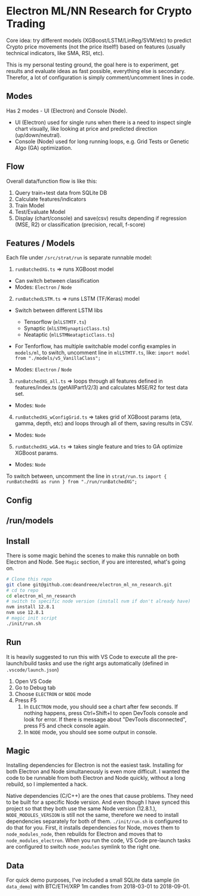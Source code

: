 # Electron ML/NN Research for Crypto Trading

Core idea: try different models (XGBoost/LSTM/LinReg/SVM/etc) to predict Crypto price movements (not the price itself!) based on features (usually technical indicators, like SMA, RSI, etc).

This is my personal testing ground, the goal here is to experiment, get results and evaluate ideas as fast possible, everything else is secondary. Therefor, a lot of configuration is simply comment/uncomment lines in code.

## Modes

Has 2 modes - UI (Electron) and Console (Node).

- UI (Electron) used for single runs when there is a need to inspect single chart visually, like looking at price and predicted direction (up/down/neutral).
- Console (Node) used for long running loops, e.g. Grid Tests or Genetic Algo (GA) optimization.

## Flow

Overall data/function flow is like this:

1. Query train+test data from SQLite DB
2. Calculate features/indicators
3. Train Model
4. Test/Evaluate Model
5. Display (chart/console) and save(csv) results depending if regression (MSE, R2) or classification (precision, recall, f-score)

## Features / Models

Each file under `/src/strat/run` is separate runnable model:

1. `runBatchedXG.ts` => runs XGBoost model

- Can switch between classification
- Modes: `Electron` / `Node`

2. `runBatchedLSTM.ts` => runs LSTM (TF/Keras) model

- Switch between different LSTM libs
  - Tensorflow (`mlLSTMTF.ts`)
  - Synaptic (`mlLSTMSynapticClass.ts`)
  - Neataptic (`mlLSTMNeatapticClass.ts`)
- For Tenforflow, has multiple switchable model config examples in `models/ml`, to switch, uncomment line in `mlLSTMTF.ts`, like:
  `import model from "./models/v5_VanillaClass";`

- Modes: `Electron` / `Node`

3. `runBatchedXG_all.ts` => loops through all features defined in features/index.ts (getAllPart1/2/3) and calculates MSE/R2 for test data set.

- Modes: `Node`

4. `runBatchedXG_wConfigGrid.ts` => takes grid of XGBoost params (eta, gamma, depth, etc) and loops through all of them, saving results in CSV.

- Modes: `Node`

5. `runBatchedXG_wGA.ts` => takes single feature and tries to GA optimize XGBoost params.

- Modes: `Node`

To switch between, uncomment the line in `strat/run.ts`
`import { runBatchedXG as runn } from "./run/runBatchedXG";`

## Config

## /run/models

## Install

There is some magic behind the scenes to make this runnable on both Electron and Node. See `Magic` section, if you are interested, what's going on.

```bash
# Clone this repo
git clone git@github.com:deandreee/electron_ml_nn_research.git
# cd to repo
cd electron_ml_nn_research
# switch to specific node version (install nvm if don't already have)
nvm install 12.8.1
nvm use 12.8.1
# magic init script
./init/run.sh
```

## Run

It is heavily suggested to run this with VS Code to execute all the pre-launch/build tasks and use the right args automatically (defined in `.vscode/launch.json`)

1. Open VS Code
2. Go to Debug tab
3. Choose `ELECTRON` or `NODE` mode
4. Press F5
   1. In `ELECTRON` mode, you should see a chart after few seconds. If nothing happens, press Ctrl+Shift+I to open DevTools console and look for error. If there is message about "DevTools disconnected", press F5 and check console again.
   2. In `NODE` mode, you should see some output in console.

## Magic

Installing dependencies for Electron is not the easiest task.
Installing for both Electron and Node simultaneously is even more difficult.
I wanted the code to be runnable from both Electron and Node quickly, without a long rebuild, so I implemented a hack.

Native dependencies (C/C++) are the ones that cause problems. They need to be built for a specific Node version. And even though I have synced this project so that they both use the same Node version (12.8.1.), `NODE_MODULES_VERSION` is still not the same, therefore we need to install dependencies separately for both of them. `./init/run.sh` is configured to do that for you. First, it installs dependencies for Node, moves them to `node_modules_node`, then rebuilds for Electron and moves that to `node_modules_electron`. When you run the code, VS Code pre-launch tasks are configured to switch `node_modules` symlink to the right one.

## Data

For quick demo purposes, I've included a small SQLite data sample (in `data_demo`) with BTC/ETH/XRP 1m candles from 2018-03-01 to 2018-09-01.
